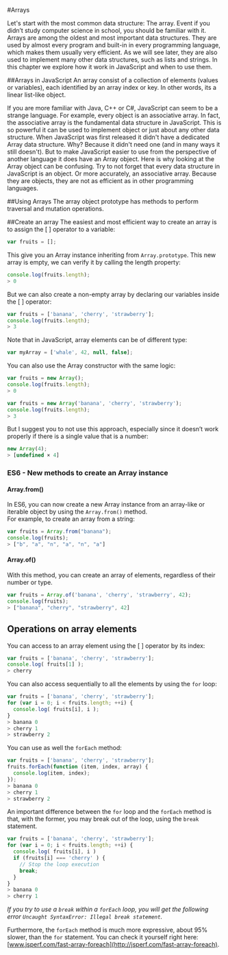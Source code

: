 #Arrays

 Let's start with the most common data structure: The array.
Event if you didn’t study computer science in school, you should be familiar with it.
Arrays are among the oldest and most important data structures. They are used by almost every program and built-in in every programming language, which makes them usually very efficient. As we will see later, they are also used to implement many other data structures, such as lists and strings.
In this chapter we explore how it work in JavaScript and when to use them.

##Arrays in JavaScript
 An array consist of a collection of elements (values or variables), each identified by an array index or key. In other words, its a linear list-like object.

 If you are more familiar with Java, C++ or C#, JavaScript can seem to be a strange language. For example, every object is an associative array. In fact, the associative array is the fundamental data structure in JavaScript. This is so powerful it can be used to implement object or just about any other data structure. When JavaScript was first released it didn't have a dedicated Array data structure. Why? Because it didn't need one (and in many ways it still doesn't). But to make JavaScript easier to use from the perspective of another language it does have an Array object. Here is why looking at the Array object can be confusing. Try to not forget that every data structure in JavaScript is an object. Or more accurately, an associative array.
Because they are objects, they are not as efficient as in other programming languages.

##Using Arrays
 The array object prototype has methods to perform traversal and mutation operations.

##Create an array
 The easiest and most efficient way to create an array is to assign the [ ] operator to a variable:

```javascript
var fruits = [];
```

This give you an Array instance inheriting from `Array.prototype`. This new array is empty, we can verify it by calling the length property:  

```javascript
console.log(fruits.length);
> 0
```

But we can also create a non-empty array by declaring our variables inside the [ ] operator: 

```javascript
var fruits = ['banana', 'cherry', 'strawberry'];
console.log(fruits.length);
> 3
```

Note that in JavaScript, array elements can be of different type: 

```javascript
var myArray = ['whale', 42, null, false];
```

You can also use the Array constructor with the same logic: 

```javascript
var fruits = new Array();
console.log(fruits.length);
> 0

var fruits = new Array('banana', 'cherry', 'strawberry');
console.log(fruits.length);
> 3
```
But I suggest you to not use this approach, especially since it doesn’t work properly if there is a single value that is a number:

```javascript
new Array(4);
> [undefined × 4]
```



### ES6 - New methods to create an Array instance
#### Array.from()  
 
 In ES6, you can now create a new Array instance from an array-like or iterable object by using the `Array.from()` method.  
For example, to create an array from a string:

```javascript
var fruits = Array.from("banana"); 
console.log(fruits);
> ["b", "a", "n", "a", "n", "a"]
```

#### Array.of()  

 With this method, you can create an array of elements, regardless of their number or type.
 
```javascript
var fruits = Array.of('banana', 'cherry', 'strawberry', 42);
console.log(fruits);
> ["banana", "cherry", "strawberry", 42]
```

## Operations on array elements

You can access to an array element using the [ ] operator by its index:

```javascript
var fruits = ['banana', 'cherry', 'strawberry'];
console.log( fruits[1] );
> cherry
```

You can also access sequentially to all the elements by using the `for` loop:

```javascript
var fruits = ['banana', 'cherry', 'strawberry'];
for (var i = 0; i < fruits.length; ++i) {
  console.log( fruits[i], i );
}
> banana 0
> cherry 1
> strawberry 2
```

You can use as well the `forEach` method: 

```javascript
var fruits = ['banana', 'cherry', 'strawberry'];
fruits.forEach(function (item, index, array) {
  console.log(item, index);
});
> banana 0
> cherry 1
> strawberry 2
```

An important difference between the `for` loop and the `forEach` method is that, with the former, you may break out of the loop, using the `break` statement.

```javascript
var fruits = ['banana', 'cherry', 'strawberry'];
for (var i = 0; i < fruits.length; ++i) {
  console.log( fruits[i], i )
  if (fruits[i] === 'cherry' ) {
    // Stop the loop execution
    break;
  }
}
> banana 0
> cherry 1
```

_If you try to use a `break` within a `forEach` loop, you will get the following error `Uncaught SyntaxError: Illegal break statement`._

Furthermore, the `forEach` method is much more expressive, about 95% slower, than the `for` statement. You can check it yourself right here: [www.jsperf.com/fast-array-foreach](http://jsperf.com/fast-array-foreach).

